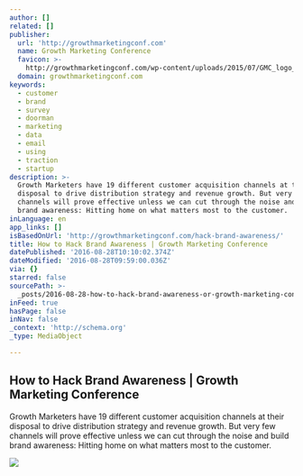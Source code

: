 ```yaml
---
author: []
related: []
publisher:
  url: 'http://growthmarketingconf.com'
  name: Growth Marketing Conference
  favicon: >-
    http://growthmarketingconf.com/wp-content/uploads/2015/07/GMC_logo_arrows_colored.png
  domain: growthmarketingconf.com
keywords:
  - customer
  - brand
  - survey
  - doorman
  - marketing
  - data
  - email
  - using
  - traction
  - startup
description: >-
  Growth Marketers have 19 different customer acquisition channels at their
  disposal to drive distribution strategy and revenue growth. But very few
  channels will prove effective unless we can cut through the noise and build
  brand awareness: Hitting home on what matters most to the customer.
inLanguage: en
app_links: []
isBasedOnUrl: 'http://growthmarketingconf.com/hack-brand-awareness/'
title: How to Hack Brand Awareness | Growth Marketing Conference
datePublished: '2016-08-28T10:10:02.374Z'
dateModified: '2016-08-28T09:59:00.036Z'
via: {}
starred: false
sourcePath: >-
  _posts/2016-08-28-how-to-hack-brand-awareness-or-growth-marketing-conference.md
inFeed: true
hasPage: false
inNav: false
_context: 'http://schema.org'
_type: MediaObject

---
```

<article style=""><h1>How to Hack Brand Awareness | Growth Marketing Conference</h1><p>Growth Marketers have 19 different customer acquisition channels at their disposal to drive distribution strategy and revenue growth. But very few channels will prove effective unless we can cut through the noise and build brand awareness: Hitting home on what matters most to the customer.</p><img src="http://growthmarketingconf.com/wp-content/uploads/2016/03/Listen-Love-Grow-Marketing-Concert-1920-1024x683.jpg" /></article>